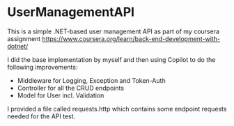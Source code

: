 # UserManagementAPI
This is a simple .NET-based user management API as part of my coursera assignment 
https://www.coursera.org/learn/back-end-development-with-dotnet/

I did the base implementation by myself and then using Copilot to do the following improvements:
* Middleware for Logging, Exception and Token-Auth
* Controller for all the CRUD endpoints
* Model for User incl. Validation

I provided a file called requests.http which contains some endpoint requests needed for the API test.
